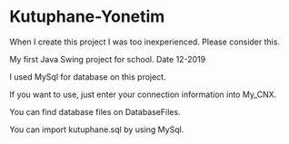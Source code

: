 # Kutuphane-Yonetim
When I create this project I was too inexperienced. Please consider this.

My first Java Swing project for school. Date 12-2019

I used MySql for database on this project.

If you want to use, just enter your connection information into My_CNX.

You can find database files on DatabaseFiles.

You can import kutuphane.sql by using MySql.
